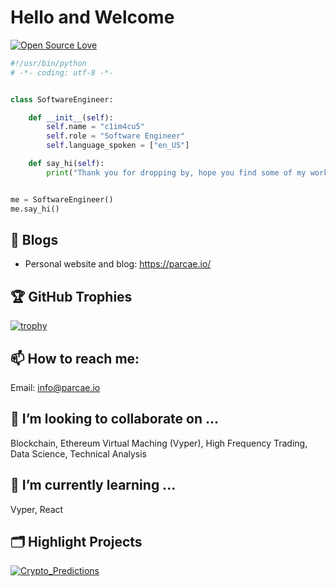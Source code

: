# Hello and Welcome

[![Open Source Love](https://badges.frapsoft.com/os/v1/open-source.svg?v=102)](https://github.com/ellerbrock/open-source-badge/)


```python
#!/usr/bin/python
# -*- coding: utf-8 -*-


class SoftwareEngineer:

    def __init__(self):
        self.name = "c1im4cu5"
        self.role = "Software Engineer"
        self.language_spoken = ["en_US"]

    def say_hi(self):
        print("Thank you for dropping by, hope you find some of my work interesting.")


me = SoftwareEngineer()
me.say_hi()
```

## 📝 Blogs

- Personal website and blog: https://parcae.io/


<!-- ## &#x1f4c8; GitHub Stats

<a href="https://github.com/c1im4cu5/c1im4cu5">
  <img align="center" src="https://github-readme-stats.vercel.app/api/top-langs/?username=c1im4cu5&hide=c%2B%2B,c,matlab,assembly&title_color=6aa6f8&text_color=8a919a&icon_color=6aa6f8&bg_color=22272e" alt="C1im4cu5's GitHub Stats" />
</a>

<a href="https://github.com/c1im4cu5/c1im4cu5">
  <img align="center" src="https://github-readme-stats.vercel.app/api?username=c1im4cu5&show_icons=true&line_height=27&count_private=true&title_color=6aa6f8&text_color=8a919a&icon_color=6aa6f8&bg_color=22272e" alt="C1im4cu5's GitHub Stats" />
</a> -->

## 🏆 GitHub Trophies

[![trophy](https://github-profile-trophy.vercel.app/?username=c1im4cu5&theme=nord&column=7)](https://github.com/ryo-ma/github-profile-trophy)


## 📫 How to reach me:
Email: info@parcae.io

## 👯 I’m looking to collaborate on ...
Blockchain, Ethereum Virtual Maching (Vyper), High Frequency Trading, Data Science, Technical Analysis

## 🌱 I’m currently learning ...
Vyper, React

## 🗂️ Highlight Projects

<a href="https://github.com/c1im4cu5/Crypto_Predictions">
  <img align="center" src="https://github-readme-stats.vercel.app/api/pin/?username=c1im4cu5&repo=Crypto_Predictions&show_icons=true&line_height=27&title_color=6aa6f8&text_color=8a919a&icon_color=6aa6f8&bg_color=22272e" alt="Crypto_Predictions" />
</a>
